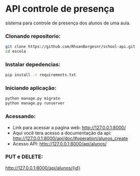 
# API controle de presença

sistema para controle de presença dos
alunos de uma aula.

### Clonando repositorio:
```sh
git clone https://github.com/RhuanBorgesnr/school-api.git
cd escola
```
### Instalar depedencias:
```sh
pip install -r requirements.txt

```
### Iniciando aplicação:
```sh
python manage.py migrate
python manage.py runserver
```
### Acessando:

- Link para acessar a pagina web:  http://127.0.0.1:8000/
- Aqui você tera acesso a documentação da api: http://127.0.0.1:8000/api/doc/#operation/alunos_create
- Acesso API: http://127.0.0.1:8000/api/alunos/

### PUT e DELETE:

http://127.0.0.1:8000/api/alunos/{id}

